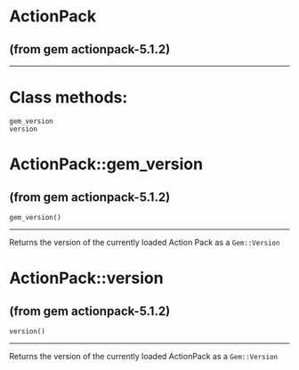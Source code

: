 # ActionPack

(from gem actionpack-5.1.2)
---

---
# Class methods:

    gem_version
    version

# ActionPack::gem_version

(from gem actionpack-5.1.2)
---
    gem_version()

---

Returns the version of the currently loaded Action Pack as a `Gem::Version`


# ActionPack::version

(from gem actionpack-5.1.2)
---
    version()

---

Returns the version of the currently loaded ActionPack as a `Gem::Version`


